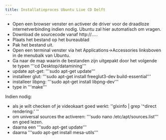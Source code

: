 ```yaml
---
title: Installatieproces Ubuntu Live CD Delft
---
```


- Open een browser venster en activeer de driver voor de draadloze internetverbinding indien nodig. Ubuntu zal hier automatisch om vragen.
- Download de sourcecode vanaf http://.....
- Plaats het bestand op het bureaublad
- Pak het bestand uit.
- Open een terminal venster via het Applications->Accessories linksboven in de menubalk van Ubuntu.
- Ga naar de map waarin de bestanden zijn uitgepakt door het volgende te typen '''cd Desktop/datamining'''
- update apt-get: '''sudo apt-get update'''
- installeer glut: '''sudo apt-get install freeglut3-dev build-essential'''
- installeer libpng: '''sudo apt-get install libpng-dev'''
- type in '''make'''

Indien nodig:
- als je wilt checken of je videokaart goed werkt: ''glxinfo | grep '^direct rendering:' ''
- om universal sources the activeren: '''sudo nano /etc/apt/sources.list''' en goed lezen.
- daarna een '''sudo apt-get update'''
- daarna '''sudo apt-get install mesa-utils'''
